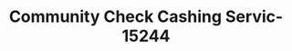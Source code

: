---
f_zip-code: 16801
f_state-code: PA
title: Community Check Cashing Servic-15244
f_phone: 814-867-2882
f_city-only: State College
f_address: 209 E Beaver Ave State College
f_location-unique-id: '15244'
slug: community-check-cashing-servic-15244
updated-on: '2024-05-30T13:46:58.046Z'
created-on: '2024-05-30T13:36:59.803Z'
published-on: '2024-05-30T13:54:32.469Z'
f_city-state: cms/city/state-college-pa.md
f_company: cms/company/community-check-cashing-servic.md
f_state: cms/state/pennsylvania.md
layout: '[payday-loan].html'
tags: payday-loan
---